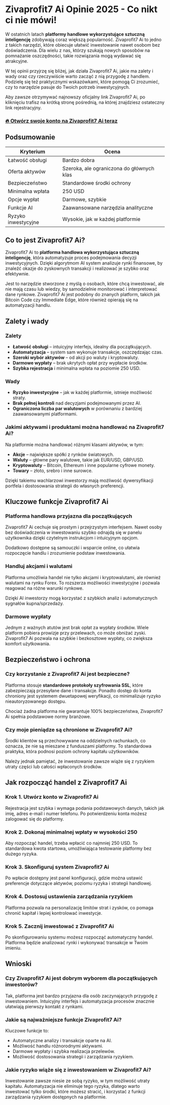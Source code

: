 # Zivaprofit7 Ai Opinie 2025 - Co nikt ci nie mówi!
 

W ostatnich latach **platformy handlowe wykorzystujące sztuczną inteligencję** zdobywają coraz większą popularność. Zivaprofit7 Ai to jedno z takich narzędzi, które obiecuje ułatwić inwestowanie nawet osobom bez doświadczenia. Dla wielu z nas, którzy szukają nowych sposobów na pomnażanie oszczędności, takie rozwiązania mogą wydawać się atrakcyjne.

W tej opinii przyjrzę się bliżej, jak działa Zivaprofit7 Ai, jakie ma zalety i wady oraz czy rzeczywiście warto zacząć z nią przygodę z handlem. Podzielę się też praktycznymi wskazówkami, które pomogą Ci zrozumieć, czy to narzędzie pasuje do Twoich potrzeb inwestycyjnych.

Aby zawsze otrzymywać najnowszy oficjalny link Zivaprofit7 Ai, po kliknięciu trafisz na krótką stronę pośrednią, na której znajdziesz ostateczny link rejestracyjny.

### [🔥 Otwórz swoje konto na Zivaprofit7 Ai teraz](https://github.com/Edmond2Gibbs/Flowise/blob/main/56pl.md)
## Podsumowanie

| Kryterium               | Ocena                               |
|------------------------|------------------------------------|
| Łatwość obsługi        | Bardzo dobra                       |
| Oferta aktywów         | Szeroka, ale ograniczona do głównych klas |
| Bezpieczeństwo         | Standardowe środki ochrony         |
| Minimalna wpłata       | 250 USD                           |
| Opcje wypłat           | Darmowe, szybkie                   |
| Funkcje AI             | Zaawansowane narzędzia analityczne|
| Ryzyko inwestycyjne    | Wysokie, jak w każdej platformie  |

## Co to jest Zivaprofit7 Ai?

Zivaprofit7 Ai to **platforma handlowa wykorzystująca sztuczną inteligencję**, która automatyzuje proces podejmowania decyzji inwestycyjnych. Dzięki algorytmom AI system analizuje rynki finansowe, by znaleźć okazje do zyskownych transakcji i realizować je szybko oraz efektywnie.

Jest to narzędzie stworzone z myślą o osobach, które chcą inwestować, ale nie mają czasu lub wiedzy, by samodzielnie monitorować i interpretować dane rynkowe. Zivaprofit7 Ai jest podobny do znanych platform, takich jak Bitcoin Code czy Immediate Edge, które również opierają się na automatyzacji handlu.

## Zalety i wady

### Zalety

- **Łatwość obsługi** – intuicyjny interfejs, idealny dla początkujących.
- **Automatyzacja** – system sam wykonuje transakcje, oszczędzając czas.
- **Szeroki wybór aktywów** – od akcji po waluty i kryptowaluty.
- **Darmowe wypłaty** – brak ukrytych opłat przy wypłacie środków.
- **Szybka rejestracja** i minimalna wpłata na poziomie 250 USD.

### Wady

- **Ryzyko inwestycyjne** – jak w każdej platformie, istnieje możliwość straty.
- **Brak pełnej kontroli** nad decyzjami podejmowanymi przez AI.
- **Ograniczona liczba par walutowych** w porównaniu z bardziej zaawansowanymi platformami.

### Jakimi aktywami i produktami można handlować na Zivaprofit7 Ai?

Na platformie można handlować różnymi klasami aktywów, w tym:

- **Akcje** – największe spółki z rynków światowych.
- **Waluty** – główne pary walutowe, takie jak EUR/USD, GBP/USD.
- **Kryptowaluty** – Bitcoin, Ethereum i inne popularne cyfrowe monety.
- **Towary** – złoto, srebro i inne surowce.

Dzięki takiemu wachlarzowi inwestorzy mają możliwość dywersyfikacji portfela i dostosowania strategii do własnych preferencji.

## Kluczowe funkcje Zivaprofit7 Ai

### Platforma handlowa przyjazna dla początkujących

Zivaprofit7 Ai cechuje się prostym i przejrzystym interfejsem. Nawet osoby bez doświadczenia w inwestowaniu szybko odnajdą się w panelu użytkownika dzięki czytelnym instrukcjom i intuicyjnym opcjom.

Dodatkowo dostępne są samouczki i wsparcie online, co ułatwia rozpoczęcie handlu i zrozumienie podstaw inwestowania.

### Handluj akcjami i walutami

Platforma umożliwia handel nie tylko akcjami i kryptowalutami, ale również walutami na rynku Forex. To rozszerza możliwości inwestycyjne i pozwala reagować na różne warunki rynkowe.

Dzięki AI inwestorzy mogą korzystać z szybkich analiz i automatycznych sygnałów kupna/sprzedaży.

### Darmowe wypłaty

Jednym z ważnych atutów jest brak opłat za wypłaty środków. Wiele platform pobiera prowizje przy przelewach, co może obniżać zyski. Zivaprofit7 Ai pozwala na szybkie i bezkosztowe wypłaty, co zwiększa komfort użytkowania.

## Bezpieczeństwo i ochrona

### Czy korzystanie z Zivaprofit7 Ai jest bezpieczne?

Platforma stosuje **standardowe protokoły szyfrowania SSL**, które zabezpieczają przesyłane dane i transakcje. Ponadto dostęp do konta chroniony jest systemem dwuetapowej weryfikacji, co minimalizuje ryzyko nieautoryzowanego dostępu.

Chociaż żadna platforma nie gwarantuje 100% bezpieczeństwa, Zivaprofit7 Ai spełnia podstawowe normy branżowe.

### Czy moje pieniądze są chronione w Zivaprofit7 Ai?

Środki klientów są przechowywane na oddzielnych rachunkach, co oznacza, że nie są mieszane z funduszami platformy. To standardowa praktyka, która podnosi poziom ochrony kapitału użytkowników.

Należy jednak pamiętać, że inwestowanie zawsze wiąże się z ryzykiem utraty części lub całości wpłaconych środków.

## Jak rozpocząć handel z Zivaprofit7 Ai

### Krok 1. Utwórz konto w Zivaprofit7 Ai

Rejestracja jest szybka i wymaga podania podstawowych danych, takich jak imię, adres e-mail i numer telefonu. Po potwierdzeniu konta możesz zalogować się do platformy.

### Krok 2. Dokonaj minimalnej wpłaty w wysokości 250

Aby rozpocząć handel, trzeba wpłacić co najmniej 250 USD. To standardowa kwota startowa, umożliwiająca testowanie platformy bez dużego ryzyka.

### Krok 3. Skonfiguruj system Zivaprofit7 Ai

Po wpłacie dostępny jest panel konfiguracji, gdzie można ustawić preferencje dotyczące aktywów, poziomu ryzyka i strategii handlowej.

### Krok 4. Dostosuj ustawienia zarządzania ryzykiem

Platforma pozwala na personalizację limitów strat i zysków, co pomaga chronić kapitał i lepiej kontrolować inwestycje.

### Krok 5. Zacznij inwestować z Zivaprofit7 Ai

Po skonfigurowaniu systemu możesz rozpocząć automatyczny handel. Platforma będzie analizować rynki i wykonywać transakcje w Twoim imieniu.

## Wnioski

### Czy Zivaprofit7 Ai jest dobrym wyborem dla początkujących inwestorów?

Tak, platforma jest bardzo przyjazna dla osób zaczynających przygodę z inwestowaniem. Intuicyjny interfejs i automatyzacja procesów znacznie ułatwiają pierwszy kontakt z rynkami.

### Jakie są najważniejsze funkcje Zivaprofit7 Ai?

Kluczowe funkcje to:

- Automatyczne analizy i transakcje oparte na AI.
- Możliwość handlu różnorodnymi aktywami.
- Darmowe wypłaty i szybka realizacja przelewów.
- Możliwość dostosowania strategii i zarządzania ryzykiem.

### Jakie ryzyko wiąże się z inwestowaniem w Zivaprofit7 Ai?

Inwestowanie zawsze niesie ze sobą ryzyko, w tym możliwość utraty kapitału. Automatyzacja nie eliminuje tego ryzyka, dlatego warto inwestować tylko środki, które możesz stracić, i korzystać z funkcji zarządzania ryzykiem dostępnych na platformie.